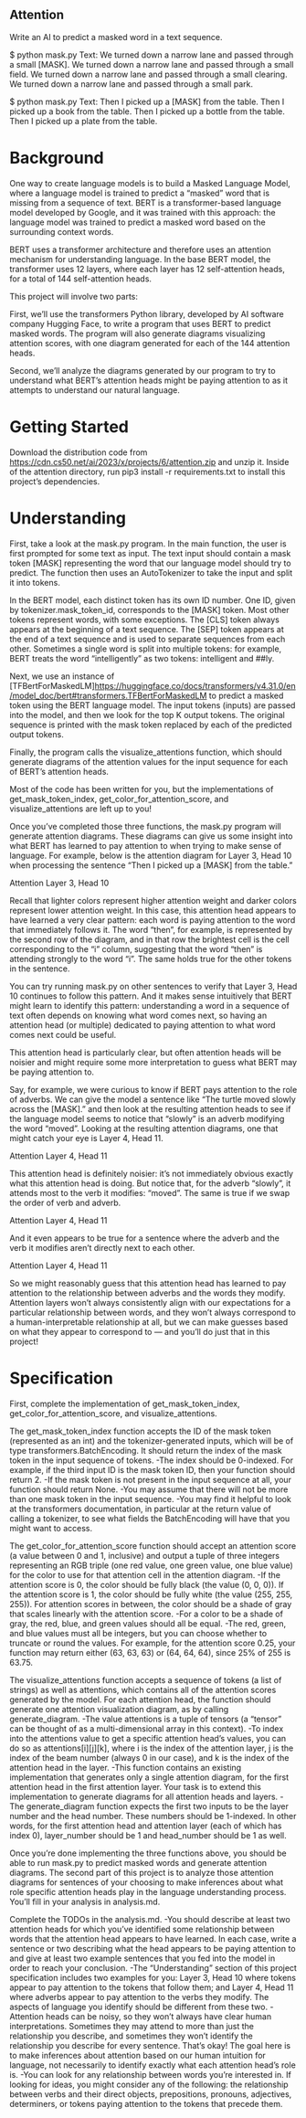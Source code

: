 ## Attention

Write an AI to predict a masked word in a text sequence.

$ python mask.py
Text: We turned down a narrow lane and passed through a small [MASK].
We turned down a narrow lane and passed through a small field.
We turned down a narrow lane and passed through a small clearing.
We turned down a narrow lane and passed through a small park.

$ python mask.py
Text: Then I picked up a [MASK] from the table.
Then I picked up a book from the table.
Then I picked up a bottle from the table.
Then I picked up a plate from the table.

# Background
One way to create language models is to build a Masked Language Model, where a language model is trained to predict a “masked” word that is missing from a sequence of text. BERT is a transformer-based language model developed by Google, and it was trained with this approach: the language model was trained to predict a masked word based on the surrounding context words.

BERT uses a transformer architecture and therefore uses an attention mechanism for understanding language. In the base BERT model, the transformer uses 12 layers, where each layer has 12 self-attention heads, for a total of 144 self-attention heads.

This project will involve two parts:

First, we’ll use the transformers Python library, developed by AI software company Hugging Face, to write a program that uses BERT to predict masked words. The program will also generate diagrams visualizing attention scores, with one diagram generated for each of the 144 attention heads.

Second, we’ll analyze the diagrams generated by our program to try to understand what BERT’s attention heads might be paying attention to as it attempts to understand our natural language.

# Getting Started
Download the distribution code from https://cdn.cs50.net/ai/2023/x/projects/6/attention.zip and unzip it.
Inside of the attention directory, run pip3 install -r requirements.txt to install this project’s dependencies.

# Understanding
First, take a look at the mask.py program. In the main function, the user is first prompted for some text as input. The text input should contain a mask token [MASK] representing the word that our language model should try to predict. The function then uses an AutoTokenizer to take the input and split it into tokens.

In the BERT model, each distinct token has its own ID number. One ID, given by tokenizer.mask_token_id, corresponds to the [MASK] token. Most other tokens represent words, with some exceptions. The [CLS] token always appears at the beginning of a text sequence. The [SEP] token appears at the end of a text sequence and is used to separate sequences from each other. Sometimes a single word is split into multiple tokens: for example, BERT treats the word “intelligently” as two tokens: intelligent and ##ly.

Next, we use an instance of [TFBertForMaskedLM]https://huggingface.co/docs/transformers/v4.31.0/en/model_doc/bert#transformers.TFBertForMaskedLM to predict a masked token using the BERT language model. The input tokens (inputs) are passed into the model, and then we look for the top K output tokens. The original sequence is printed with the mask token replaced by each of the predicted output tokens.

Finally, the program calls the visualize_attentions function, which should generate diagrams of the attention values for the input sequence for each of BERT’s attention heads.

Most of the code has been written for you, but the implementations of get_mask_token_index, get_color_for_attention_score, and visualize_attentions are left up to you!

Once you’ve completed those three functions, the mask.py program will generate attention diagrams. These diagrams can give us some insight into what BERT has learned to pay attention to when trying to make sense of language. For example, below is the attention diagram for Layer 3, Head 10 when processing the sentence “Then I picked up a [MASK] from the table.”

Attention Layer 3, Head 10

Recall that lighter colors represent higher attention weight and darker colors represent lower attention weight. In this case, this attention head appears to have learned a very clear pattern: each word is paying attention to the word that immediately follows it. The word “then”, for example, is represented by the second row of the diagram, and in that row the brightest cell is the cell corresponding to the “i” column, suggesting that the word “then” is attending strongly to the word “i”. The same holds true for the other tokens in the sentence.

You can try running mask.py on other sentences to verify that Layer 3, Head 10 continues to follow this pattern. And it makes sense intuitively that BERT might learn to identify this pattern: understanding a word in a sequence of text often depends on knowing what word comes next, so having an attention head (or multiple) dedicated to paying attention to what word comes next could be useful.

This attention head is particularly clear, but often attention heads will be noisier and might require some more interpretation to guess what BERT may be paying attention to.

Say, for example, we were curious to know if BERT pays attention to the role of adverbs. We can give the model a sentence like “The turtle moved slowly across the [MASK].” and then look at the resulting attention heads to see if the language model seems to notice that “slowly” is an adverb modifying the word “moved”. Looking at the resulting attention diagrams, one that might catch your eye is Layer 4, Head 11.

Attention Layer 4, Head 11

This attention head is definitely noisier: it’s not immediately obvious exactly what this attention head is doing. But notice that, for the adverb “slowly”, it attends most to the verb it modifies: “moved”. The same is true if we swap the order of verb and adverb.

Attention Layer 4, Head 11

And it even appears to be true for a sentence where the adverb and the verb it modifies aren’t directly next to each other.

Attention Layer 4, Head 11

So we might reasonably guess that this attention head has learned to pay attention to the relationship between adverbs and the words they modify. Attention layers won’t always consistently align with our expectations for a particular relationship between words, and they won’t always correspond to a human-interpretable relationship at all, but we can make guesses based on what they appear to correspond to — and you’ll do just that in this project!

# Specification
First, complete the implementation of get_mask_token_index, get_color_for_attention_score, and visualize_attentions.

The get_mask_token_index function accepts the ID of the mask token (represented as an int) and the tokenizer-generated inputs, which will be of type transformers.BatchEncoding. It should return the index of the mask token in the input sequence of tokens.
    -The index should be 0-indexed. For example, if the third input ID is the mask token ID, then your function should return 2.
    -If the mask token is not present in the input sequence at all, your function should return None.
    -You may assume that there will not be more than one mask token in the input sequence.
    -You may find it helpful to look at the transformers documentation, in particular at the return value of calling a tokenizer, to see what fields the BatchEncoding will have that you might want to access.

The get_color_for_attention_score function should accept an attention score (a value between 0 and 1, inclusive) and output a tuple of three integers representing an RGB triple (one red value, one green value, one blue value) for the color to use for that attention cell in the attention diagram.
    -If the attention score is 0, the color should be fully black (the value (0, 0, 0)). If the attention score is 1, the color should be fully white (the value (255, 255, 255)). For attention scores in between, the color should be a shade of gray that scales linearly with the attention score.
    -For a color to be a shade of gray, the red, blue, and green values should all be equal.
    -The red, green, and blue values must all be integers, but you can choose whether to truncate or round the values. For example, for the attention score 0.25, your function may return either (63, 63, 63) or (64, 64, 64), since 25% of 255 is 63.75.

The visualize_attentions function accepts a sequence of tokens (a list of strings) as well as attentions, which contains all of the attention scores generated by the model. For each attention head, the function should generate one attention visualization diagram, as by calling generate_diagram.
    -The value attentions is a tuple of tensors (a “tensor” can be thought of as a multi-dimensional array in this context).
    -To index into the attentions value to get a specific attention head’s values, you can do so as attentions[i][j][k], where i is the index of the attention layer, j is the index of the beam number (always 0 in our case), and k is the index of the attention head in the layer.
    -This function contains an existing implementation that generates only a single attention diagram, for the first attention head in the first attention layer. Your task is to extend this implementation to generate diagrams for all attention heads and layers.
    -The generate_diagram function expects the first two inputs to be the layer number and the head number. These numbers should be 1-indexed. In other words, for the first attention head and attention layer (each of which has index 0), layer_number should be 1 and head_number should be 1 as well.

Once you’re done implementing the three functions above, you should be able to run mask.py to predict masked words and generate attention diagrams. The second part of this project is to analyze those attention diagrams for sentences of your choosing to make inferences about what role specific attention heads play in the language understanding process. You’ll fill in your analysis in analysis.md.

Complete the TODOs in the analysis.md.
    -You should describe at least two attention heads for which you’ve identified some relationship between words that the attention head appears to have learned. In each case, write a sentence or two describing what the head appears to be paying attention to and give at least two example sentences that you fed into the model in order to reach your conclusion.
    -The “Understanding” section of this project specification includes two examples for you: Layer 3, Head 10 where tokens appear to pay attention to the tokens that follow them; and Layer 4, Head 11 where adverbs appear to pay attention to the verbs they modify. The aspects of language you identify should be different from these two.
    -Attention heads can be noisy, so they won’t always have clear human interpretations. Sometimes they may attend to more than just the relationship you describe, and sometimes they won’t identify the relationship you describe for every sentence. That’s okay! The goal here is to make inferences about attention based on our human intuition for language, not necessarily to identify exactly what each attention head’s role is.
    -You can look for any relationship between words you’re interested in. If looking for ideas, you might consider any of the following: the relationship between verbs and their direct objects, prepositions, pronouns, adjectives, determiners, or tokens paying attention to the tokens that precede them.